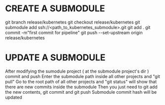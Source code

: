 # CREATE A SUBMODULE

git branch release/kubernetes
git checkout release/kubernetes 
git submodule add ssh://<path_to_kubernetes_submodule>.git
git add .
git commit -m"first commit for pipeline"
git push --set-upstream origin release/kubernetes

# UPDATE A SUBMODULE

After modifying the sumodule project ( at the submodule project's dir ) commit and push
Enter the submodule path inside all other projects and "git pull"
Go to the root path of all other projects and "git status" will show that there are new commits inside the submodule
Then you just need to git add the new contents, git commit and git push 
Submodule commit hash will be updated
